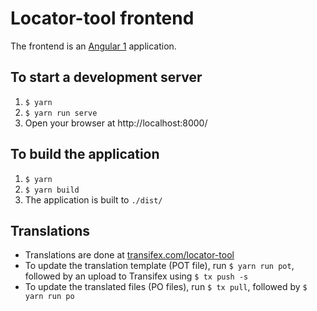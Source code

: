 # Locator-tool frontend

The frontend is an [Angular 1](https://angularjs.org/) application.

## To start a development server

1. `$ yarn`
2. `$ yarn run serve`
3. Open your browser at http://localhost:8000/

## To build the application

1. `$ yarn`
2. `$ yarn build`
3. The application is built to `./dist/`

## Translations

- Translations are done at [transifex.com/locator-tool](https://www.transifex.com/locator-tool/locator-tool/dashboard/)
- To update the translation template (POT file), run `$ yarn run pot`, followed by an upload to Transifex using `$ tx push -s`
- To update the translated files (PO files), run `$ tx pull`, followed by `$ yarn run po`
